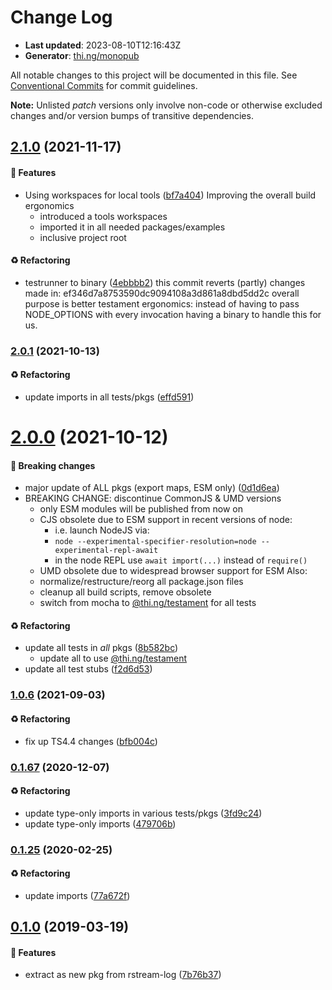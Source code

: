 # Change Log

- **Last updated**: 2023-08-10T12:16:43Z
- **Generator**: [thi.ng/monopub](https://thi.ng/monopub)

All notable changes to this project will be documented in this file.
See [Conventional Commits](https://conventionalcommits.org/) for commit guidelines.

**Note:** Unlisted _patch_ versions only involve non-code or otherwise excluded changes
and/or version bumps of transitive dependencies.

## [2.1.0](https://github.com/thi-ng/umbrella/tree/@thi.ng/rstream-log-file@2.1.0) (2021-11-17)

#### 🚀 Features

- Using workspaces for local tools ([bf7a404](https://github.com/thi-ng/umbrella/commit/bf7a404))
  Improving the overall build ergonomics
  - introduced a tools workspaces
  - imported it in all needed packages/examples
  - inclusive project root

#### ♻️ Refactoring

- testrunner to binary ([4ebbbb2](https://github.com/thi-ng/umbrella/commit/4ebbbb2))
  this commit reverts (partly) changes made in:
  ef346d7a8753590dc9094108a3d861a8dbd5dd2c
  overall purpose is better testament ergonomics:
  instead of having to pass NODE_OPTIONS with every invocation
  having a binary to handle this for us.

### [2.0.1](https://github.com/thi-ng/umbrella/tree/@thi.ng/rstream-log-file@2.0.1) (2021-10-13)

#### ♻️ Refactoring

- update imports in all tests/pkgs ([effd591](https://github.com/thi-ng/umbrella/commit/effd591))

# [2.0.0](https://github.com/thi-ng/umbrella/tree/@thi.ng/rstream-log-file@2.0.0) (2021-10-12)

#### 🛑 Breaking changes

- major update of ALL pkgs (export maps, ESM only) ([0d1d6ea](https://github.com/thi-ng/umbrella/commit/0d1d6ea))
- BREAKING CHANGE: discontinue CommonJS & UMD versions
  - only ESM modules will be published from now on
  - CJS obsolete due to ESM support in recent versions of node:
    - i.e. launch NodeJS via:
    - `node --experimental-specifier-resolution=node --experimental-repl-await`
    - in the node REPL use `await import(...)` instead of `require()`
  - UMD obsolete due to widespread browser support for ESM
  Also:
  - normalize/restructure/reorg all package.json files
  - cleanup all build scripts, remove obsolete
  - switch from mocha to [@thi.ng/testament](https://github.com/thi-ng/umbrella/tree/main/packages/testament) for all tests

#### ♻️ Refactoring

- update all tests in _all_ pkgs ([8b582bc](https://github.com/thi-ng/umbrella/commit/8b582bc))
  - update all to use [@thi.ng/testament](https://github.com/thi-ng/umbrella/tree/main/packages/testament)
- update all test stubs ([f2d6d53](https://github.com/thi-ng/umbrella/commit/f2d6d53))

### [1.0.6](https://github.com/thi-ng/umbrella/tree/@thi.ng/rstream-log-file@1.0.6) (2021-09-03)

#### ♻️ Refactoring

- fix up TS4.4 changes ([bfb004c](https://github.com/thi-ng/umbrella/commit/bfb004c))

### [0.1.67](https://github.com/thi-ng/umbrella/tree/@thi.ng/rstream-log-file@0.1.67) (2020-12-07)

#### ♻️ Refactoring

- update type-only imports in various tests/pkgs ([3fd9c24](https://github.com/thi-ng/umbrella/commit/3fd9c24))
- update type-only imports ([479706b](https://github.com/thi-ng/umbrella/commit/479706b))

### [0.1.25](https://github.com/thi-ng/umbrella/tree/@thi.ng/rstream-log-file@0.1.25) (2020-02-25)

#### ♻️ Refactoring

- update imports ([77a672f](https://github.com/thi-ng/umbrella/commit/77a672f))

## [0.1.0](https://github.com/thi-ng/umbrella/tree/@thi.ng/rstream-log-file@0.1.0) (2019-03-19)

#### 🚀 Features

- extract as new pkg from rstream-log ([7b76b37](https://github.com/thi-ng/umbrella/commit/7b76b37))
